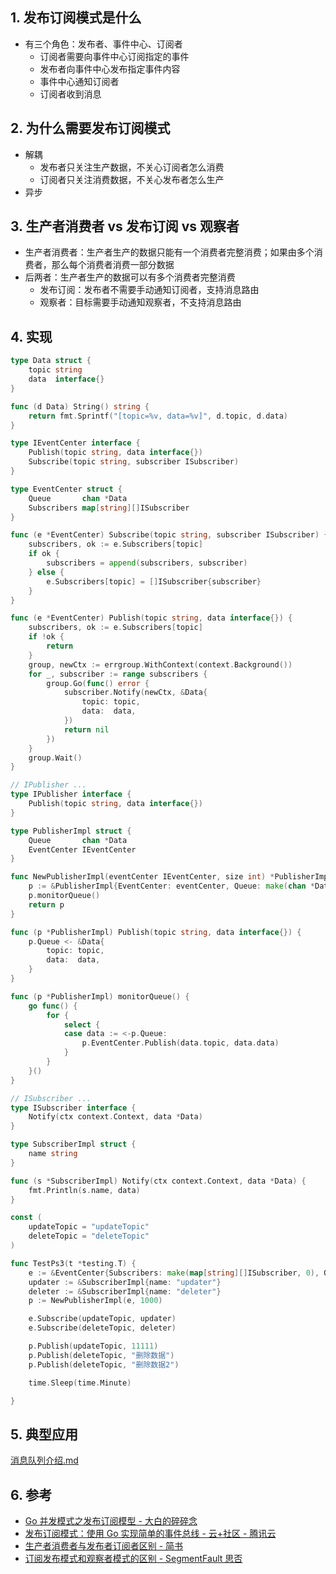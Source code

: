 ## 1. 发布订阅模式是什么
- 有三个角色：发布者、事件中心、订阅者
    - 订阅者需要向事件中心订阅指定的事件
    - 发布者向事件中心发布指定事件内容
    - 事件中心通知订阅者
    - 订阅者收到消息
## 2. 为什么需要发布订阅模式
- 解耦
    - 发布者只关注生产数据，不关心订阅者怎么消费
    - 订阅者只关注消费数据，不关心发布者怎么生产
- 异步
## 3. 生产者消费者 vs 发布订阅 vs 观察者
- 生产者消费者：生产者生产的数据只能有一个消费者完整消费；如果由多个消费者，那么每个消费者消费一部分数据
- 后两者：生产者生产的数据可以有多个消费者完整消费
    - 发布订阅：发布者不需要手动通知订阅者，支持消息路由
    - 观察者：目标需要手动通知观察者，不支持消息路由
## 4. 实现

```go
type Data struct {
	topic string
	data  interface{}
}

func (d Data) String() string {
	return fmt.Sprintf("[topic=%v, data=%v]", d.topic, d.data)
}

type IEventCenter interface {
	Publish(topic string, data interface{})
	Subscribe(topic string, subscriber ISubscriber)
}

type EventCenter struct {
	Queue       chan *Data
	Subscribers map[string][]ISubscriber
}

func (e *EventCenter) Subscribe(topic string, subscriber ISubscriber) {
	subscribers, ok := e.Subscribers[topic]
	if ok {
		subscribers = append(subscribers, subscriber)
	} else {
		e.Subscribers[topic] = []ISubscriber{subscriber}
	}
}

func (e *EventCenter) Publish(topic string, data interface{}) {
	subscribers, ok := e.Subscribers[topic]
	if !ok {
		return
	}
	group, newCtx := errgroup.WithContext(context.Background())
	for _, subscriber := range subscribers {
		group.Go(func() error {
			subscriber.Notify(newCtx, &Data{
				topic: topic,
				data:  data,
			})
			return nil
		})
	}
	group.Wait()
}

// IPublisher ...
type IPublisher interface {
	Publish(topic string, data interface{})
}

type PublisherImpl struct {
	Queue       chan *Data
	EventCenter IEventCenter
}

func NewPublisherImpl(eventCenter IEventCenter, size int) *PublisherImpl {
	p := &PublisherImpl{EventCenter: eventCenter, Queue: make(chan *Data, size)}
	p.monitorQueue()
	return p
}

func (p *PublisherImpl) Publish(topic string, data interface{}) {
	p.Queue <- &Data{
		topic: topic,
		data:  data,
	}
}

func (p *PublisherImpl) monitorQueue() {
	go func() {
		for {
			select {
			case data := <-p.Queue:
				p.EventCenter.Publish(data.topic, data.data)
			}
		}
	}()
}

// ISubscriber ...
type ISubscriber interface {
	Notify(ctx context.Context, data *Data)
}

type SubscriberImpl struct {
	name string
}

func (s *SubscriberImpl) Notify(ctx context.Context, data *Data) {
	fmt.Println(s.name, data)
}

const (
	updateTopic = "updateTopic"
	deleteTopic = "deleteTopic"
)

func TestPs3(t *testing.T) {
	e := &EventCenter{Subscribers: make(map[string][]ISubscriber, 0), Queue: make(chan *Data, 1000)}
	updater := &SubscriberImpl{name: "updater"}
	deleter := &SubscriberImpl{name: "deleter"}
	p := NewPublisherImpl(e, 1000)

	e.Subscribe(updateTopic, updater)
	e.Subscribe(deleteTopic, deleter)

	p.Publish(updateTopic, 11111)
	p.Publish(deleteTopic, "删除数据")
	p.Publish(deleteTopic, "删除数据2")

	time.Sleep(time.Minute)

}

```
## 5. 典型应用
[消息队列介绍.md](../../../../../Message_Queue/消息队列介绍.md)
## 6. 参考
- [Go 并发模式之发布订阅模型 \- 大白的碎碎念](https://www.bwangel.me/2019/05/30/go-pubsub/)
- [发布订阅模式：使用 Go 实现简单的事件总线 \- 云\+社区 \- 腾讯云](https://cloud.tencent.com/developer/article/1579160)
- [生产者消费者与发布者订阅者区别 \- 简书](https://www.jianshu.com/p/0acb7028b49f)
- [订阅发布模式和观察者模式的区别 \- SegmentFault 思否](https://segmentfault.com/a/1190000020169229)